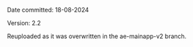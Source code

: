 Date committed: 18-08-2024

Version: 2.2

Reuploaded as it was overwritten in the ae-mainapp-v2 branch.

